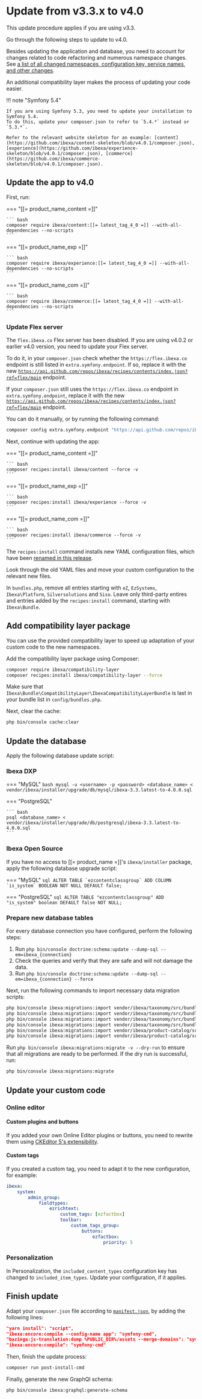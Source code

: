 # Update from v3.3.x to v4.0

This update procedure applies if you are using v3.3.

Go through the following steps to update to v4.0.

Besides updating the application and database, you need to account for changes related to code refactoring and numerous namespace changes.
See [a list of all changed namespaces, configuration key, service names, and other changes](ibexa_dxp_v4.0_deprecations.md).

An additional compatibility layer makes the process of updating your code easier.

!!! note "Symfony 5.4"

    If you are using Symfony 5.3, you need to update your installation to Symfony 5.4.
    To do this, update your composer.json to refer to `5.4.*` instead or `5.3.*`.

    Refer to the relevant website skeleton for an example: [content](https://github.com/ibexa/content-skeleton/blob/v4.0.1/composer.json), [experience](https://github.com/ibexa/experience-skeleton/blob/v4.0.1/composer.json), [commerce](https://github.com/ibexa/commerce-skeleton/blob/v4.0.1/composer.json).

## Update the app to v4.0

First, run:

=== "[[= product_name_content =]]"

    ``` bash
    composer require ibexa/content:[[= latest_tag_4_0 =]] --with-all-dependencies --no-scripts
    ```

=== "[[= product_name_exp =]]"

    ``` bash
    composer require ibexa/experience:[[= latest_tag_4_0 =]] --with-all-dependencies --no-scripts
    ```

=== "[[= product_name_com =]]"

    ``` bash
    composer require ibexa/commerce:[[= latest_tag_4_0 =]] --with-all-dependencies --no-scripts
    ```

### Update Flex server

The `flex.ibexa.co` Flex server has been disabled.
If you are using v4.0.2 or earlier v4.0 version, you need to update your Flex server.

To do it, in your `composer.json` check whether the `https://flex.ibexa.co` endpoint is still listed in `extra.symfony.endpoint`. 
If so, replace it with the new [`https://api.github.com/repos/ibexa/recipes/contents/index.json?ref=flex/main`](https://github.com/ibexa/website-skeleton/blob/v4.0.7/composer.json#L98) endpoint.

If your `composer.json` still uses the `https://flex.ibexa.co` endpoint in `extra.symfony.endpoint`, 
replace it with the new [`https://api.github.com/repos/ibexa/recipes/contents/index.json?ref=flex/main`](https://github.com/ibexa/website-skeleton/blob/v4.0.7/composer.json#L96) endpoint.

You can do it manually, or by running the following command:

``` bash
composer config extra.symfony.endpoint "https://api.github.com/repos/ibexa/recipes/contents/index.json?ref=flex/main"
```

Next, continue with updating the app:

=== "[[= product_name_content =]]"

    ``` bash
    composer recipes:install ibexa/content --force -v
    ```

=== "[[= product_name_exp =]]"

    ``` bash
    composer recipes:install ibexa/experience --force -v
    ```

=== "[[= product_name_com =]]"

    ``` bash
    composer recipes:install ibexa/commerce --force -v
    ```

The `recipes:install` command installs new YAML configuration files,
which have been [renamed in this release](ibexa_dxp_v4.0_deprecations.md#configuration-file-names).

Look through the old YAML files and move your custom configuration to the relevant new files.

In `bundles.php`, remove all entries starting with `eZ`, `EzSystems`, `Ibexa\Platform`, `Silversolutions` and `Siso`.
Leave only third-party entires and entries added by the `recipes:install` command, starting with `Ibexa\Bundle`.

## Add compatibility layer package

You can use the provided compatibility layer to speed up adaptation of your custom code to the new namespaces.

Add the compatibility layer package using Composer:

``` bash
composer require ibexa/compatibility-layer
composer recipes:install ibexa/compatibility-layer --force
```

Make sure that `Ibexa\Bundle\CompatibilityLayer\IbexaCompatibilityLayerBundle` is last in your bundle list in `config/bundles.php`.

Next, clear the cache:

``` bash
php bin/console cache:clear
```

## Update the database

Apply the following database update script:

### Ibexa DXP

=== "MySQL"
    ``` bash
    mysql -u <username> -p <password> <database_name> < vendor/ibexa/installer/upgrade/db/mysql/ibexa-3.3.latest-to-4.0.0.sql
    ```

=== "PostgreSQL"

    ``` bash
    psql <database_name> < vendor/ibexa/installer/upgrade/db/postgresql/ibexa-3.3.latest-to-4.0.0.sql
    ```

### Ibexa Open Source

If you have no access to [[= product_name =]]'s `ibexa/installer` package, apply the following database upgrade script:

=== "MySQL"
    ``` sql
    ALTER TABLE `ezcontentclassgroup` ADD COLUMN `is_system` BOOLEAN NOT NULL DEFAULT false;
    ```

=== "PostgreSQL"
    ``` sql
    ALTER TABLE "ezcontentclassgroup" ADD "is_system" boolean DEFAULT false NOT NULL;
    ```

### Prepare new database tables

For every database connection you have configured, perform the following steps:

1. Run `php bin/console doctrine:schema:update --dump-sql --em=ibexa_{connection}`
2. Check the queries and verify that they are safe and will not damage the data.
3. Run `php bin/console doctrine:schema:update --dump-sql --em=ibexa_{connection} --force`

Next, run the following commands to import necessary data migration scripts:

``` bash
php bin/console ibexa:migrations:import vendor/ibexa/taxonomy/src/bundle/Resources/install/migrations/content_types.yaml --name=000_taxonomy_content_types.yml
php bin/console ibexa:migrations:import vendor/ibexa/taxonomy/src/bundle/Resources/install/migrations/sections.yaml --name=001_taxonomy_sections.yml
php bin/console ibexa:migrations:import vendor/ibexa/taxonomy/src/bundle/Resources/install/migrations/content.yaml --name=002_taxonomy_content.yml
php bin/console ibexa:migrations:import vendor/ibexa/taxonomy/src/bundle/Resources/install/migrations/permissions.yaml --name=003_taxonomy_permissions.yml
php bin/console ibexa:migrations:import vendor/ibexa/product-catalog/src/bundle/Resources/migrations/product_catalog.yaml --name=001_product_catalog.yaml
php bin/console ibexa:migrations:import vendor/ibexa/product-catalog/src/bundle/Resources/migrations/currencies.yaml --name=001_currencies.yaml
```

Run `php bin/console ibexa:migrations:migrate -v --dry-run` to ensure that all migrations are ready to be performed.
If the dry run is successful, run:

``` bash
php bin/console ibexa:migrations:migrate
```

## Update your custom code

### Online editor

#### Custom plugins and buttons

If you added your own Online Editor plugins or buttons, you need to rewrite them
using [CKEditor 5's extensibility](https://ckeditor.com/docs/ckeditor5/latest/framework/guides/plugins/creating-simple-plugin.html).

#### Custom tags

If you created a custom tag, you need to adapt it to the new configuration, for example:

``` yaml
ibexa:
    system:
        admin_group:
            fieldtypes:
                ezrichtext:
                    custom_tags: [ezfactbox]
                    toolbar:
                        custom_tags_group:
                            buttons:
                                ezfactbox:
                                    priority: 5
```

### Personalization

In Personalization, the `included_content_types` configuration key has changed to `included_item_types`.
Update your configuration, if it applies.

## Finish update

Adapt your `composer.json` file according to [`manifest.json`](https://github.com/ibexa/recipes/blob/master/ibexa/commerce/4.0/manifest.json#L170-L171), by adding the following lines:

``` json hl_lines="2-3"
"yarn install": "script",
"ibexa:encore:compile --config-name app": "symfony-cmd",
"bazinga:js-translation:dump %PUBLIC_DIR%/assets --merge-domains": "symfony-cmd",
"ibexa:encore:compile": "symfony-cmd"
```

Then, finish the update process:

``` bash
composer run post-install-cmd
```

Finally, generate the new GraphQl schema:

``` bash
php bin/console ibexa:graphql:generate-schema
```
